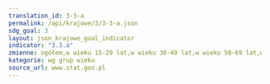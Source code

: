 ```yaml
---
translation_id: 3-3-a
permalink: /api/krajowe/3/3-3-a.json
sdg_goal: 3
layout: json_krajowe_goal_indicator
indicator: "3.3.a"
zmienne: ogółem,w wieku 15-29 lat,w wieku 30-49 lat,w wieku 50-69 lat,w wieku 70 lat i więcej
kategorie: wg grup wieku
source_url: www.stat.gov.pl
---
```

